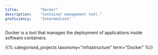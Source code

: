 ```yaml
---
title: 			"Docker"
description: 	"Container management tool."
proficiency:	"Intermediate"
---
```


Docker is a tool that manages the deployment of applications inside software containers.

{{% categorised_projects taxonomy="infrastructure" term="Docker" %}}